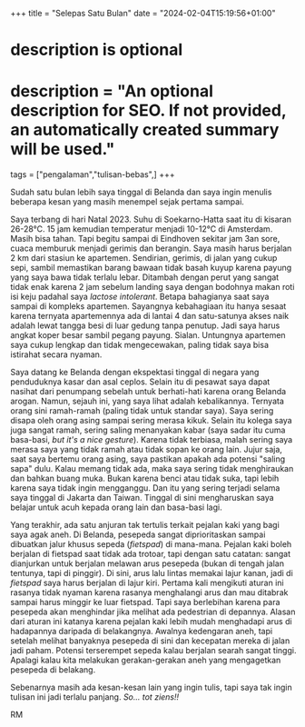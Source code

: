 +++
title = "Selepas Satu Bulan"
date = "2024-02-04T15:19:56+01:00"

#
# description is optional
#
# description = "An optional description for SEO. If not provided, an automatically created summary will be used."

tags = ["pengalaman","tulisan-bebas",]
+++

Sudah satu bulan lebih saya tinggal di Belanda dan saya ingin menulis beberapa kesan yang masih menempel sejak pertama sampai.

Saya terbang di hari Natal 2023. Suhu di Soekarno-Hatta saat itu di kisaran 26-28°C. 15 jam kemudian temperatur menjadi 10-12°C di Amsterdam. Masih bisa tahan. Tapi begitu sampai di Eindhoven sekitar jam 3an sore, cuaca memburuk menjadi gerimis dan berangin. Saya masih harus berjalan 2 km dari stasiun ke apartemen. Sendirian, gerimis, di jalan yang cukup sepi, sambil memastikan barang bawaan tidak basah kuyup karena payung yang saya bawa tidak terlalu lebar. Ditambah dengan perut yang sangat tidak enak karena 2 jam sebelum landing saya dengan bodohnya makan roti isi keju padahal saya *lactose intolerant*. Betapa bahagianya saat saya sampai di kompleks apartemen. Sayangnya kebahagiaan itu hanya sesaat karena ternyata apartemennya ada di lantai 4 dan satu-satunya akses naik adalah lewat tangga besi di luar gedung tanpa penutup. Jadi saya harus angkat koper besar sambil pegang payung. Sialan. Untungnya apartemen saya cukup lengkap dan tidak mengecewakan, paling tidak saya bisa istirahat secara nyaman.

Saya datang ke Belanda dengan ekspektasi tinggal di negara yang penduduknya kasar dan asal ceplos. Selain itu di pesawat saya dapat nasihat dari penumpang sebelah untuk berhati-hati karena orang Belanda arogan. Namun, sejauh ini, yang saya lihat adalah kebalikannya. Ternyata orang sini ramah-ramah (paling tidak untuk standar saya). Saya sering disapa oleh orang asing sampai sering merasa kikuk. Selain itu kolega saya juga sangat ramah, sering saling menanyakan kabar (saya sadar itu cuma basa-basi, *but it's a nice gesture*). Karena tidak terbiasa, malah sering saya merasa saya yang tidak ramah atau tidak sopan ke orang lain. Jujur saja, saat saya bertemu orang asing, saya pastikan apakah ada potensi "saling sapa" dulu. Kalau memang tidak ada, maka saya sering tidak menghiraukan dan bahkan buang muka. Bukan karena benci atau tidak suka, tapi lebih karena saya tidak ingin mengganggu. Dan itu yang sering terjadi selama saya tinggal di Jakarta dan Taiwan. Tinggal di sini mengharuskan saya belajar untuk acuh kepada orang lain dan basa-basi lagi.

Yang terakhir, ada satu anjuran tak tertulis terkait pejalan kaki yang bagi saya agak aneh. Di Belanda, pesepeda sangat diprioritaskan sampai dibuatkan jalur khusus sepeda (*fietspad*) di mana-mana. Pejalan kaki boleh berjalan di fietspad saat tidak ada trotoar, tapi dengan satu catatan: sangat dianjurkan untuk berjalan melawan arus pesepeda (bukan di tengah jalan tentunya, tapi di pinggir). Di sini, arus lalu lintas memakai lajur kanan, jadi di *fietspad* saya harus berjalan di lajur kiri. Pertama kali mengikuti aturan ini rasanya tidak nyaman karena rasanya menghalangi arus dan mau ditabrak sampai harus minggir ke luar fietspad. Tapi saya berlebihan karena para pesepeda akan menghindar jika melihat ada pedestrian di depannya. Alasan dari aturan ini katanya karena pejalan kaki lebih mudah menghadapi arus di hadapannya daripada di belakangnya. Awalnya kedengaran aneh, tapi setelah melihat banyaknya pesepeda di sini dan kecepatan mereka di jalan jadi paham. Potensi terserempet sepeda kalau berjalan searah sangat tinggi. Apalagi kalau kita melakukan gerakan-gerakan aneh yang mengagetkan pesepeda di belakang.

Sebenarnya masih ada kesan-kesan lain yang ingin tulis, tapi saya tak ingin tulisan ini jadi terlalu panjang. *So... tot ziens!!*

RM
